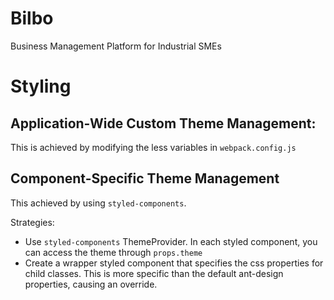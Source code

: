 # Bilbo
Business Management Platform for Industrial SMEs

# Styling 
## Application-Wide Custom Theme Management:
This is achieved by modifying the less variables in `webpack.config.js`

## Component-Specific Theme Management
This achieved by using `styled-components`.

Strategies:
- Use `styled-components` ThemeProvider. In each styled component, 
you can access the theme through `props.theme`
- Create a wrapper styled component that specifies the css properties
for child classes. This is more specific than the default ant-design
properties, causing an override. 